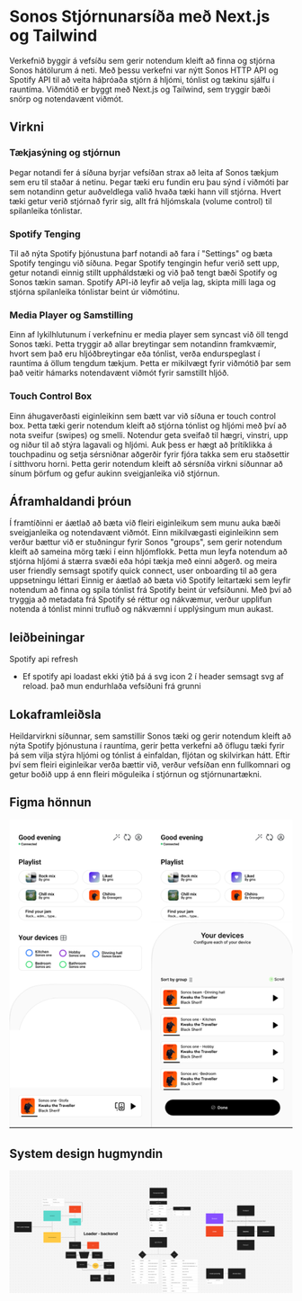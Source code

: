  
# Sonos Stjórnunarsíða með Next.js og Tailwind

Verkefnið byggir á vefsíðu sem gerir notendum kleift að finna og stjórna Sonos hátölurum á neti. Með þessu verkefni var nýtt Sonos HTTP API og Spotify API til að veita háþróaða stjórn á hljómi, tónlist og tækinu sjálfu í rauntíma. Viðmótið er byggt með Next.js og Tailwind, sem tryggir bæði snörp og notendavænt viðmót.

## Virkni

### Tækjasýning og stjórnun

Þegar notandi fer á síðuna byrjar vefsíðan strax að leita af Sonos tækjum sem eru til staðar á netinu. Þegar tæki eru fundin eru þau sýnd í viðmóti þar sem notandinn getur auðveldlega valið hvaða tæki hann vill stjórna. Hvert tæki getur verið stjórnað fyrir sig, allt frá hljómskala (volume control) til spilanleika tónlistar.

### Spotify Tenging

Til að nýta Spotify þjónustuna þarf notandi að fara í "Settings" og bæta Spotify tengingu við síðuna. Þegar Spotify tengingin hefur verið sett upp, getur notandi einnig stillt uppháldstæki og við það tengt bæði Spotify og Sonos tækin saman. Spotify API-ið leyfir að velja lag, skipta milli laga og stjórna spilanleika tónlistar beint úr viðmótinu.

### Media Player og Samstilling

Einn af lykilhlutunum í verkefninu er media player sem syncast við öll tengd Sonos tæki. Þetta tryggir að allar breytingar sem notandinn framkvæmir, hvort sem það eru hljóðbreytingar eða tónlist, verða endurspeglast í rauntíma á öllum tengdum tækjum. Þetta er mikilvægt fyrir viðmótið þar sem það veitir hámarks notendavænt viðmót fyrir samstillt hljóð.

### Touch Control Box

Einn áhugaverðasti eiginleikinn sem bætt var við síðuna er touch control box. Þetta tæki gerir notendum kleift að stjórna tónlist og hljómi með því að nota sveifur (swipes) og smelli. Notendur geta sveifað til hægri, vinstri, upp og niður til að stýra lagavali og hljómi. Auk þess er hægt að þrítíklikka á touchpadinu og setja sérsniðnar aðgerðir fyrir fjóra takka sem eru staðsettir í sitthvoru horni. Þetta gerir notendum kleift að sérsníða virkni síðunnar að sínum þörfum og gefur aukinn sveigjanleika við stjórnun.

## Áframhaldandi þróun

Í framtíðinni er áætlað að bæta við fleiri eiginleikum sem munu auka bæði sveigjanleika og notendavænt viðmót. Einn mikilvægasti eiginleikinn sem verður bættur við er stuðningur fyrir Sonos "groups", sem gerir notendum kleift að sameina mörg tæki í einn hljómflokk. Þetta mun leyfa notendum að stjórna hljómi á stærra svæði eða hópi tækja með einni aðgerð. og meira user friendly semsagt spotify quick connect, user onboarding til að gera uppsetningu léttari
Einnig er áætlað að bæta við Spotify leitartæki sem leyfir notendum að finna og spila tónlist frá Spotify beint úr vefsíðunni. Með því að tryggja að metadata frá Spotify sé réttur og nákvæmur, verður upplifun notenda á tónlist minni trufluð og nákvæmni í upplýsingum mun aukast.

## leiðbeiningar
Spotify api refresh
- Ef spotify api loadast ekki ýtið þá á svg icon 2 í header semsagt svg af reload. það mun endurhlaða vefsíðuni frá grunni


## Lokaframleiðsla

Heildarvirkni síðunnar, sem samstillir Sonos tæki og gerir notendum kleift að nýta Spotify þjónustuna í rauntíma, gerir þetta verkefni að öflugu tæki fyrir þá sem vilja stýra hljómi og tónlist á einfaldan, fljótan og skilvirkan hátt. Eftir því sem fleiri eiginleikar verða bættir við, verður vefsíðan enn fullkomnari og getur boðið upp á enn fleiri möguleika í stjórnun og stjórnunartækni.

## Figma hönnun
![Myndalýsing](./myndafverkefni5.png)

## System design hugmyndin
![Myndalýsing](./hugmyndafapi.png)
